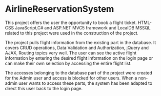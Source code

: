 # AirlineReservationSystem

This project offers the user the opportunity to book a flight ticket.
HTML-CSS JavaScript,C# and ASP.NET MVC5 framework and LocalDB MSSQL related to this project were used in the construction of the project.

The project pulls flight information from the existing part in the database. It covers CRUD operations, Data Validation and Authorization, jQuery and AJAX, Routing topics very well. The user can see the active flight information by entering the desired flight information on the login page or can make their own selection by accessing the entire flight list.

The accesses belonging to the database part of the project were created for the Admin user and access is blocked for other users. When a non-admin user wants to access these parts, the system has been adapted to direct this user back to the login page.
